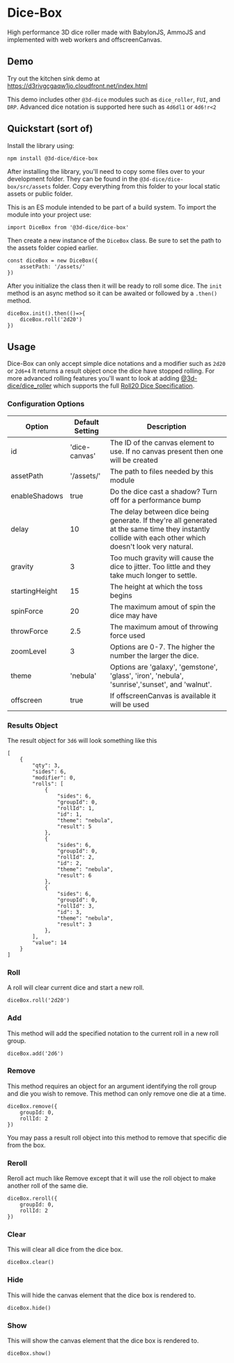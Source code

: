 # Dice-Box
High performance 3D dice roller made with BabylonJS, AmmoJS and implemented with web workers and offscreenCanvas.

## Demo
Try out the kitchen sink demo at https://d3rivgcgaqw1jo.cloudfront.net/index.html

This demo includes other `@3d-dice` modules such as `dice_roller`, `FUI`, and `DRP`. Advanced dice notation is supported here such as `4d6dl1` or `4d6!r<2`

## Quickstart (sort of)
Install the library using:
```
npm install @3d-dice/dice-box
```

After installing the library, you'll need to copy some files over to your development folder. They can be found in the `@3d-dice/dice-box/src/assets` folder. Copy everything from this folder to your local static assets or public folder.

This is an ES module intended to be part of a build system. To import the module into your project use:
```
import DiceBox from '@3d-dice/dice-box'
```

Then create a new instance of the `DiceBox` class. Be sure to set the path to the assets folder copied earlier.
```
const diceBox = new DiceBox({
	assetPath: '/assets/'
})
```

After you initialize the class then it will be ready to roll some dice. The `init` method is an async method so it can be awaited or followed by a `.then()` method.
```
diceBox.init().then(()=>{
	diceBox.roll('2d20')
})
```

## Usage
Dice-Box can only accept simple dice notations and a modifier such as `2d20` or `2d6+4` It returns a result object once the dice have stopped rolling. For more advanced rolling features you'll want to look at adding [@3d-dice/dice_roller](https://github.com/3d-dice/dice_roller) which supports the full [Roll20 Dice Specification](https://help.roll20.net/hc/en-us/articles/360037773133-Dice-Reference#DiceReference-RollTemplates).

### Configuration Options
| Option | Default Setting|Description|
|-|-|-|
|id|'dice-canvas'|The ID of the canvas element to use. If no canvas present then one will be created|
|assetPath|'/assets/'|The path to files needed by this module|
|enableShadows|true|Do the dice cast a shadow? Turn off for a performance bump|
|delay|10|The delay between dice being generate. If they're all generated at the same time they instantly collide with each other which doesn't look very natural.|
|gravity|3|Too much gravity will cause the dice to jitter. Too little and they take much longer to settle.
|startingHeight|15|The height at which the toss begins|
|spinForce|20|The maximum amout of spin the dice may have|
|throwForce|2.5|The maximum amout of throwing force used|
|zoomLevel|3| Options are 0-7. The higher the number the larger the dice.|
|theme|'nebula'| Options are 'galaxy', 'gemstone', 'glass', 'iron', 'nebula', 'sunrise','sunset', and 'walnut'.|
|offscreen|true|If offscreenCanvas is available it will be used|

### Results Object
The result object for `3d6` will look something like this
```
[
	{
		"qty": 3,
		"sides": 6,
		"modifier": 0,
		"rolls": [
			{
				"sides": 6,
				"groupId": 0,
				"rollId": 1,
				"id": 1,
				"theme": "nebula",
				"result": 5
			},
			{
				"sides": 6,
				"groupId": 0,
				"rollId": 2,
				"id": 2,
				"theme": "nebula",
				"result": 6
			},
			{
				"sides": 6,
				"groupId": 0,
				"rollId": 3,
				"id": 3,
				"theme": "nebula",
				"result": 3
			},
		],
		"value": 14
	}
]
```

### Roll
A roll will clear current dice and start a new roll. 
```
diceBox.roll('2d20')
```

### Add
This method will add the specified notation to the current roll in a new roll group.
```
diceBox.add('2d6')
```

### Remove
This method requires an object for an argument identifying the roll group and die you wish to remove. This method can only remove one die at a time.
```
diceBox.remove({
	groupId: 0,
	rollId: 2
})
```
You may pass a result roll object into this method to remove that specific die from the box.

### Reroll
Reroll act much like Remove except that it will use the roll object to make another roll of the same die.
```
diceBox.reroll({
	groupId: 0,
	rollId: 2
})
```

### Clear
This will clear all dice from the dice box.
```
diceBox.clear()
```

### Hide
This will hide the canvas element that the dice box is rendered to.
```
diceBox.hide()
```

### Show
This will show the canvas element that the dice box is rendered to.
```
diceBox.show()
```

